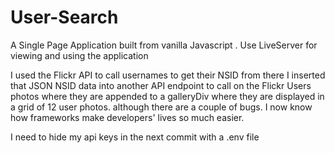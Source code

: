 # User-Search
A Single Page Application built from vanilla Javascript . Use LiveServer for viewing and using the application

 I used the Flickr API to call usernames to get their NSID from there I inserted that JSON NSID data into another API endpoint to call on the Flickr Users photos where they are appended to a galleryDiv where they are displayed in a grid of 12 user photos. although there are a couple of bugs. I now know how frameworks make developers' lives so much easier.
 
 I need to hide my api keys in the next commit with a .env file
